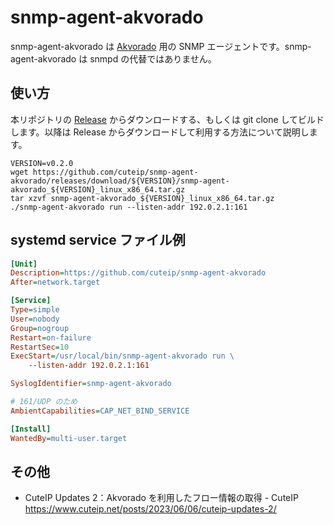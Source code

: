 # snmp-agent-akvorado

snmp-agent-akvorado は [Akvorado](https://github.com/akvorado/akvorado) 用の SNMP エージェントです。snmp-agent-akvorado は snmpd の代替ではありません。

## 使い方

本リポジトリの [Release](https://github.com/cuteip/snmp-agent-akvorado/releases) からダウンロードする、もしくは git clone してビルドします。以降は Release からダウンロードして利用する方法について説明します。

```shell
VERSION=v0.2.0
wget https://github.com/cuteip/snmp-agent-akvorado/releases/download/${VERSION}/snmp-agent-akvorado_${VERSION}_linux_x86_64.tar.gz
tar xzvf snmp-agent-akvorado_${VERSION}_linux_x86_64.tar.gz
./snmp-agent-akvorado run --listen-addr 192.0.2.1:161
```

## systemd service ファイル例

```ini
[Unit]
Description=https://github.com/cuteip/snmp-agent-akvorado
After=network.target

[Service]
Type=simple
User=nobody
Group=nogroup
Restart=on-failure
RestartSec=10
ExecStart=/usr/local/bin/snmp-agent-akvorado run \
    --listen-addr 192.0.2.1:161

SyslogIdentifier=snmp-agent-akvorado

# 161/UDP のため
AmbientCapabilities=CAP_NET_BIND_SERVICE

[Install]
WantedBy=multi-user.target
```

## その他

- CuteIP Updates 2：Akvorado を利用したフロー情報の取得 - CuteIP https://www.cuteip.net/posts/2023/06/06/cuteip-updates-2/
